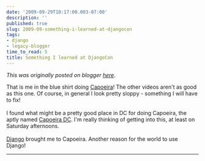 ```yaml
---
date: '2009-09-29T10:17:00.003-07:00'
description: ''
published: true
slug: 2009-09-something-i-learned-at-djangocon
tags:
- django
- legacy-blogger
time_to_read: 5
title: Something I learned at DjangoCon
---
```


*This was originally posted on blogger [here](https://pydanny.blogspot.com/2009/09/something-i-learned-at-djangocon.html)*.

That is me in the blue shirt doing <a href="http://www.vimeo.com/6802099">Capoeira</a>! The other videos aren't as good as this one. Of course, in general I look pretty sloppy - something I will have to fix!<br /><br />I found what might be a pretty good place in DC for doing Capoeira, the aptly named <a href="http://www.capoeiradc.com">Capoeira DC</a>. I'm really thinking of getting into this, at least on Saturday afternoons.<br /><br /><a href="http://djangoproject.com">Django</a> brought me to Capoeira. Another reason for the world to use Django!

---

